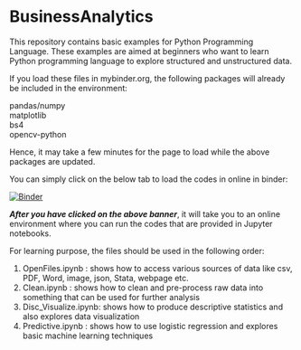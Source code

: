 # BusinessAnalytics
This repository contains basic examples for Python Programming Language. These examples are aimed at beginners who want to learn Python programming language to explore structured and unstructured data.

If you load these files in mybinder.org, the following packages will already be included in the environment:

pandas/numpy  
matplotlib  
bs4  
opencv-python  

Hence, it may take a few minutes for the page to load while the above packages are updated.

You can simply click on the below tab to load the codes in online in binder:

[![Binder](https://mybinder.org/badge_logo.svg)](https://mybinder.org/v2/gh/bibekbhatta/BusinessAnalytics/HEAD)

***After you have clicked on the above banner***, it will take you to an online environment where you can run the codes that are provided in Jupyter notebooks.

For learning purpose, the files should be used in the following order:
1. OpenFiles.ipynb : shows how to access various sources of data like csv, PDF, Word, image, json, Stata, webpage etc.
2. Clean.ipynb : shows how to clean and pre-process raw data into something that can be used for further analysis
3. Disc_Visualize.ipynb: shows how to produce descriptive statistics and also explores data visualization
4. Predictive.ipynb : shows how to use logistic regression and explores basic machine learning techniques

